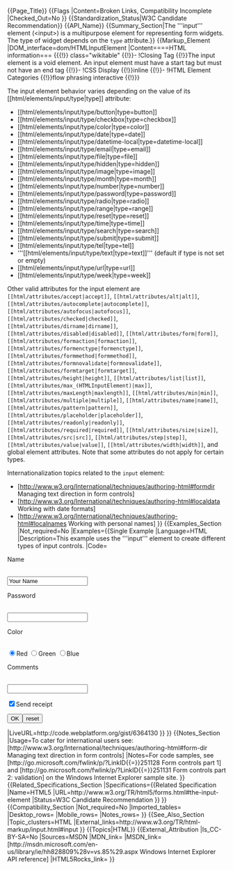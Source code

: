 {{Page_Title}}
{{Flags
|Content=Broken Links, Compatibility Incomplete
|Checked_Out=No
}}
{{Standardization_Status|W3C Candidate Recommendation}}
{{API_Name}}
{{Summary_Section|The '''input''' element (&lt;input&gt;) is a multipurpose element for representing form widgets. The type of widget depends on the <code>type</code> attribute.}}
{{Markup_Element
|DOM_interface=dom/HTMLInputElement
|Content====HTML information===
{{{!}} class="wikitable"
{{!}}-
!Closing Tag
{{!}}The input element is a void element. An input element must have a start tag but must not have an end tag
{{!}}-
!CSS Display
{{!}}inline
{{!}}-
!HTML Element Categories
{{!}}flow phrasing interactive
{{!}}}

The input element behavior varies depending on the value of its [[html/elements/input/type|type]] attribute:
* [[html/elements/input/type/button|type=button]]
* [[html/elements/input/type/checkbox|type=checkbox]]
* [[html/elements/input/type/color|type=color]]
* [[html/elements/input/type/date|type=date]]
* [[html/elements/input/type/datetime-local|type=datetime-local]]
* [[html/elements/input/type/email|type=email]]
* [[html/elements/input/type/file|type=file]]
* [[html/elements/input/type/hidden|type=hidden]]
* [[html/elements/input/type/image|type=image]]
* [[html/elements/input/type/month|type=month]]
* [[html/elements/input/type/number|type=number]]
* [[html/elements/input/type/password|type=password]]
* [[html/elements/input/type/radio|type=radio]]
* [[html/elements/input/type/range|type=range]]
* [[html/elements/input/type/reset|type=reset]]
* [[html/elements/input/type/time|type=time]]
* [[html/elements/input/type/search|type=search]]
* [[html/elements/input/type/submit|type=submit]]
* [[html/elements/input/type/tel|type=tel]]
* '''[[html/elements/input/type/text|type=text]]''' (default if type is not set or empty)
* [[html/elements/input/type/url|type=url]]
* [[html/elements/input/type/week|type=week]]

Other valid attributes for the input element are <code>[[html/attributes/accept|accept]]</code>, <code>[[html/attributes/alt|alt]]</code>, <code>[[html/attributes/autocomplete|autocomplete]]</code>, <code>[[html/attributes/autofocus|autofocus]]</code>, <code>[[html/attributes/checked|checked]]</code>, <code>[[html/attributes/dirname|dirname]]</code>, <code>[[html/attributes/disabled|disabled]]</code>, <code>[[html/attributes/form|form]]</code>, <code>[[html/attributes/formaction|formaction]]</code>, <code>[[html/attributes/formenctype|formenctype]]</code>, <code>[[html/attributes/formmethod|formmethod]]</code>, <code>[[html/attributes/formnovalidate|formnovalidate]]</code>, <code>[[html/attributes/formtarget|formtarget]]</code>, <code>[[html/attributes/height|height]]</code>, <code>[[html/attributes/list|list]]</code>, <code>[[html/attributes/max_(HTMLInputElement)|max]]</code>, <code>[[html/attributes/maxLength|maxlength]]</code>, <code>[[html/attributes/min|min]]</code>, <code>[[html/attributes/multiple|multiple]]</code>, <code>[[html/attributes/name|name]]</code>, <code>[[html/attributes/pattern|pattern]]</code>, <code>[[html/attributes/placeholder|placeholder]]</code>, <code>[[html/attributes/readonly|readonly]]</code>, <code>[[html/attributes/required|required]]</code>, <code>[[html/attributes/size|size]]</code>, <code>[[html/attributes/src|src]]</code>, <code>[[html/attributes/step|step]]</code>, <code>[[html/attributes/value|value]]</code>, <code>[[html/attributes/width|width]]</code>, and global element attributes. Note that some attributes do not apply for certain types.

Internationalization topics related to the <code>input</code> element:
* [http://www.w3.org/International/techniques/authoring-html#formdir Managing text direction in form controls]
* [http://www.w3.org/International/techniques/authoring-html#localdata Working with date formats]
* [http://www.w3.org/International/techniques/authoring-html#localnames Working with personal names]
}}
{{Examples_Section
|Not_required=No
|Examples={{Single Example
|Language=HTML
|Description=This example uses the '''input''' element to create different types of input controls.
|Code=<form action="http://example.org/survey" method=post>
<p>Name</p>
<br><input name="control1" type="text" value="Your Name">
<P>Password</P>
<br><input type="password" name="control2">
<p>Color</p>
<br><input type="radio" name="control3" value="0" checked>Red
<input type="radio" name="control3" value="1">Green
<input type="radio" name="control3" value="2">Blue
<p>Comments</p>
<br><input type="TEXT" name="control4" size="20,5" maxlength="250">
<p><input name="control5" type=checkbox checked>Send receipt</p>
<p><input type="submit" value="OK"><input type="reset" value="reset"></p>
</form>
|LiveURL=http://code.webplatform.org/gist/6364130
}}
}}
{{Notes_Section
|Usage=To cater for international users see: [http://www.w3.org/International/techniques/authoring-html#form-dir Managing text direction in form controls]
|Notes=For code samples, see [http://go.microsoft.com/fwlink/p/?LinkID{{=}}251128 Form controls part 1] and [http://go.microsoft.com/fwlink/p/?LinkID{{=}}251131 Form controls part 2: validation] on the Windows Internet Explorer sample site.
}}
{{Related_Specifications_Section
|Specifications={{Related Specification
|Name=HTML5
|URL=http://www.w3.org/TR/html5/forms.html#the-input-element
|Status=W3C Candidate Recommendation
}}
}}
{{Compatibility_Section
|Not_required=No
|Imported_tables=
|Desktop_rows=
|Mobile_rows=
|Notes_rows=
}}
{{See_Also_Section
|Topic_clusters=HTML
|External_links=http://www.w3.org/TR/html-markup/input.html#input
}}
{{Topics|HTML}}
{{External_Attribution
|Is_CC-BY-SA=No
|Sources=MSDN
|MDN_link=
|MSDN_link=[http://msdn.microsoft.com/en-us/library/ie/hh828809%28v=vs.85%29.aspx Windows Internet Explorer API reference]
|HTML5Rocks_link=
}}